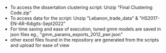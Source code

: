  - To access the dissertation clustering script: Unzip "Final Clustering Code.zip"
 - To access data for the script: Unzip "Lebanon_trade_data" & "HS2017-EN-AR-6digits-Sept2022"
 - For time saving and ease of execution, tuned gmm models are saved in json files eg., "gmm_params_exports_2012_pwr.json"
 - other excel files found in the repository are generated from the scripts and upload for ease of view
